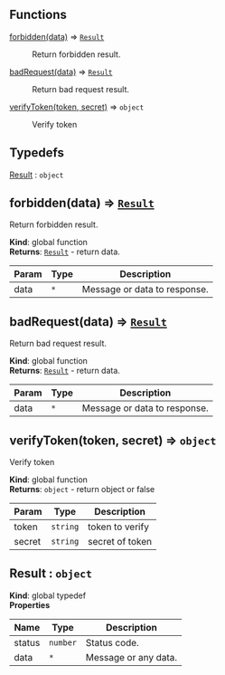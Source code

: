 ## Functions

<dl>
<dt><a href="#forbidden">forbidden(data)</a> ⇒ <code><a href="#Result">Result</a></code></dt>
<dd><p>Return forbidden result.</p>
</dd>
<dt><a href="#badRequest">badRequest(data)</a> ⇒ <code><a href="#Result">Result</a></code></dt>
<dd><p>Return bad request result.</p>
</dd>
<dt><a href="#verifyToken">verifyToken(token, secret)</a> ⇒ <code>object</code></dt>
<dd><p>Verify token</p>
</dd>
</dl>

## Typedefs

<dl>
<dt><a href="#Result">Result</a> : <code>object</code></dt>
<dd></dd>
</dl>

<a name="forbidden"></a>

## forbidden(data) ⇒ [<code>Result</code>](#Result)
Return forbidden result.

**Kind**: global function  
**Returns**: [<code>Result</code>](#Result) - return data.  

| Param | Type | Description |
| --- | --- | --- |
| data | <code>\*</code> | Message or data to response. |

<a name="badRequest"></a>

## badRequest(data) ⇒ [<code>Result</code>](#Result)
Return bad request result.

**Kind**: global function  
**Returns**: [<code>Result</code>](#Result) - return data.  

| Param | Type | Description |
| --- | --- | --- |
| data | <code>\*</code> | Message or data to response. |

<a name="verifyToken"></a>

## verifyToken(token, secret) ⇒ <code>object</code>
Verify token

**Kind**: global function  
**Returns**: <code>object</code> - return object or false  

| Param | Type | Description |
| --- | --- | --- |
| token | <code>string</code> | token to verify |
| secret | <code>string</code> | secret of token |

<a name="Result"></a>

## Result : <code>object</code>
**Kind**: global typedef  
**Properties**

| Name | Type | Description |
| --- | --- | --- |
| status | <code>number</code> | Status code. |
| data | <code>\*</code> | Message or any data. |

